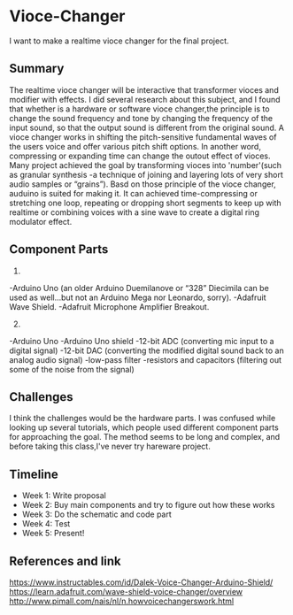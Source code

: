 # Vioce-Changer
 I want to make a realtime vioce changer for the final project.

## Summary
The realtime vioce changer will be interactive that transformer vioces and modifier with effects. I did several research about this subject, and I found that whether is a hardware or software vioce changer,the principle is to change the sound frequency and tone by changing the frequency of the input sound, so that the output sound is different from the original sound. A vioce changer works in shifting the pitch-sensitive fundamental waves of the users voice and offer various pitch shift options. In another word, compressing or expanding time can change the outout effect of vioces. Many project achieved the goal by transforming vioces into 'number'(such as granular synthesis -a technique of joining and layering lots of very short audio samples or “grains”). Basd on those principle of the vioce changer, auduino is suited for making it. It can achieved time-compressing or stretching one loop, repeating or dropping short segments to keep up with realtime or combining voices with a sine wave to create a digital ring modulator effect.

## Component Parts
1. 
-Arduino Uno (an older Arduino Duemilanove or “328” Diecimila can be used as well…but not an Arduino Mega nor Leonardo, sorry).
-Adafruit Wave Shield.
-Adafruit Microphone Amplifier Breakout.

2.
-Arduino Uno
-Arduino Uno shield
-12-bit ADC (converting mic input to a digital signal)
-12-bit DAC (converting the modified digital sound back to an analog audio signal)
-low-pass filter -resistors and capacitors (filtering out some of the noise from the signal)

## Challenges
I think the challenges would be the hardware parts. I was confused while looking up several tutorials, which people used different component parts for approaching the goal. The method seems to be long and complex, and before taking this class,I've never try hareware project. 

## Timeline
- Week 1: Write proposal
- Week 2: Buy main components and try to figure out how these works
- Week 3: Do the schematic and code part
- Week 4: Test
- Week 5: Present!

## References and link
https://www.instructables.com/id/Dalek-Voice-Changer-Arduino-Shield/
https://learn.adafruit.com/wave-shield-voice-changer/overview
http://www.pimall.com/nais/nl/n.howvoicechangerswork.html
